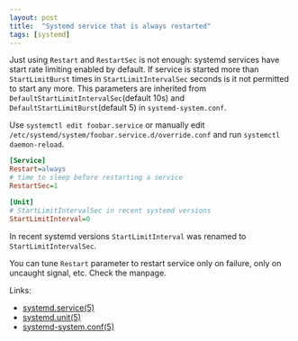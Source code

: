 ```yaml
---
layout: post
title:  "Systemd service that is always restarted"
tags: [systemd]
---
```

Just using `Restart` and `RestartSec` is not enough: systemd services have start rate limiting enabled by default. If service is started more than `StartLimitBurst` times in `StartLimitIntervalSec` seconds is it not permitted to start any more. This parameters are inherited from `DefaultStartLimitIntervalSec`(default 10s) and `DefaultStartLimitBurst`(default 5) in `systemd-system.conf`.

Use `systemctl edit foobar.service` or manually edit `/etc/systemd/system/foobar.service.d/override.conf` and run `systemctl daemon-reload`.

```ini
[Service]
Restart=always
# time to sleep before restarting a service
RestartSec=1

[Unit]
# StartLimitIntervalSec in recent systemd versions
StartLimitInterval=0
```

In recent systemd versions `StartLimitInterval` was renamed to `StartLimitIntervalSec`.

You can tune `Restart` parameter to restart service only on failure, only on uncaught signal, etc. Check the manpage.

Links:

* [systemd.service(5)](https://www.freedesktop.org/software/systemd/man/systemd.service.html)
* [systemd.unit(5)](https://www.freedesktop.org/software/systemd/man/systemd.unit.html)
* [systemd-system.conf(5)](https://www.freedesktop.org/software/systemd/man/systemd-system.conf.html)

